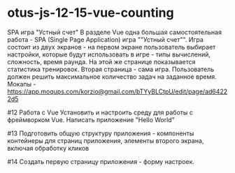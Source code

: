# otus-js-12-15-vue-counting

SPA игра "Устный счет"
В разделе Vue одна большая самостоятельная работа - SPA (Single Page Application) игра ""Устный счет"". Игра состоит из двух экранов - на первом экране пользователь выбирает настройки, которые будут использовать в игре - типы вычислений, сложность, время раунда. На этой же странице показывается статистика тренировок. Вторая страница - сама игра. Пользователь должен решить максимальное количество задач на заданное время. Мокапы - https://app.moqups.com/korzio@gmail.com/bTYyBLCtpU/edit/page/ad64222d5

#12 Работа с Vue
    Установить и настроить среду для работы с фреймворком Vue. Написать приложение "Hello World"

#13 Подготовить общую структуру приложения - компоненты контейнеры для страниц приложения, элементы второго экрана, включая обработку кликов

#14 Создать первую страницу приложения - форму настроек. 